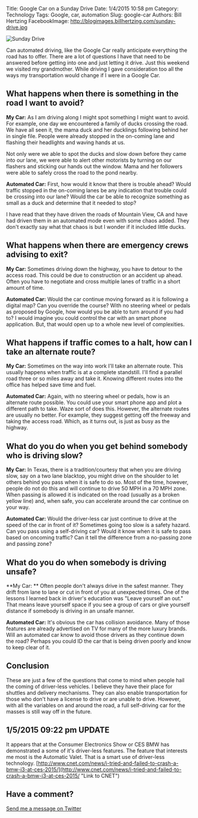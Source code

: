 Title: Google Car on a Sunday Drive
Date: 1/4/2015 10:58 pm
Category: Technology
Tags: Google, car, automation
Slug: google-car
Authors: Bill Hertzing
FacebookImage: http://blogimages.billhertzing.com/sunday-drive.jpg

![Sunday Drive](http://blogimages.billhertzing.com/sunday-drive.jpg)

Can automated driving, like the Google Car really anticipate everything the road has to offer.   There are a lot of questions I have that need to be answered before getting into one and just letting it drive.  Just this weekend we visited my grandmother.  While driving I gave consideration too all the ways my transportation would change if I were in a Google Car.

## What happens when there is something in the road I want to avoid? ##

**My Car:** As I am driving along I might spot something I might want to avoid.  For example, one day we encountered a family of ducks crossing the road.   We have all seen it, the mama duck and her ducklings following behind her in single file.  People were already stopped in the on-coming lane and flashing their headlights and waving hands at us.

Not only were we able to spot the ducks and slow down before they came into our lane, we were able to alert other motorists by turning on our flashers and sticking our hands out the window.  Mama and her followers were able to safely cross the road to the pond nearby.

**Automated Car:** First, how would it know that there is trouble ahead?   Would traffic stopped in the on-coming lanes be any indication that trouble could be crossing into our lane?  Would the car be able to recognize something as small as a duck and determine that it needed to stop?

I have read that they have driven the roads of Mountain View, CA and have had driven them in an automated mode even with some chaos added.  They don't exactly say what that chaos is but I wonder if it included little ducks.

## What happens when there are emergency crews advising to exit? ##

**My Car:**  Sometimes driving down the highway, you have to detour to the access road.  This could be due to construction or an accident up ahead. Often you have to negotiate and cross multiple lanes of traffic in a short amount of time.  

**Automated Car:** Would the car continue moving forward as it is following a digital map?  Can you override the course?  With no steering wheel or pedals as proposed by Google, how would you be able to turn around if you had to?   I would imagine you could control the car with an smart phone application. But, that would open up to a whole new level of complexities.

## What happens if traffic comes to a halt, how can I take an alternate route? ##

**My Car:** Sometimes on the way into work I'll take an alternate route.   This usually happens when traffic is at a complete standstill.  I'll find a parallel road three or so miles away and take it.  Knowing different routes into the office has helped save time and fuel.

**Automated Car:** Again, with no steering wheel or pedals, how is an alternate route possible.  You could use your smart phone app and plot a different path to take.   Waze sort of does this.  However, the alternate routes are usually no better.  For example, they suggest getting off the freeway and taking the access road.  Which, as it turns out, is just as busy as the highway.

## What do you do when you get behind somebody who is driving slow? ##

**My Car:**  In Texas, there is a tradition/courtesy that when you are driving slow, say on a two lane blacktop, you might drive on the shoulder to let others behind you pass when it is safe to do so.  Most of the time, however, people do not do this and will continue to drive 50 MPH in a 70 MPH zone.   When passing is allowed it is indicated on the road (usually as a broken yellow line) and, when safe, you can accelerate around the car continue on your way.

**Automated Car:** Would the driver-less car just continue to drive at the speed of the car in front of it?  Sometimes going too slow is a safety hazard.  Can you pass using a self-driving car?  Would it know when it is safe to pass based on oncoming traffic?   Can it tell the difference from a no-passing zone and passing zone?

## What do you do when somebody is driving unsafe? ##

**My Car: ** Often people don't always drive in the safest manner.   They drift from lane to lane or cut in front of you at unexpected times.   One of the lessons I learned back in driver's education was "Leave yourself an out."  That means leave yourself space if you see a group of cars or give yourself distance if somebody is driving in an unsafe manner.

**Automated Car:** It's obvious the car has collision avoidance.  Many of those features are already advertised on TV for many of the more luxury brands.  Will an automated car know to avoid those drivers as they continue down the road?  Perhaps you could ID the car that is being driven poorly and know to keep clear of it.

## Conclusion ##

These are just a few of the questions that come to mind when people hail the coming of driver-less vehicles.  I believe they have their place for shuttles and delivery mechanisms.  They can also enable transportation for those who don't have a license to drive or are unable to drive.  However, with all the variables on and around the road, a full self-driving car for the masses is still way off in the future.

## 1/5/2015 09:22 pm UPDATE ##

It appears that at the Consumer Electronics Show or CES BMW has demonstrated a some of it's driver-less features. The feature that interests me most is the Automatic Valet.  That is a smart use of driver-less technology. [http://www.cnet.com/news/i-tried-and-failed-to-crash-a-bmw-i3-at-ces-2015/](http://www.cnet.com/news/i-tried-and-failed-to-crash-a-bmw-i3-at-ces-2015/ "Link to CNET")

## Have a comment? ##

[Send me a message on Twitter](https://twitter.com/BillHertzing)
